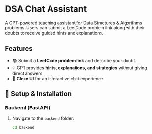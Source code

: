 # DSA Chat Assistant

A GPT-powered teaching assistant for Data Structures & Algorithms problems. Users can submit a LeetCode problem link along with their doubts to receive guided hints and explanations.

## Features
- 📚 Submit a **LeetCode problem link** and describe your doubt.
- 💡 GPT provides **hints, explanations, and strategies** without giving direct answers.
- 🎨 **Clean UI** for an interactive chat experience.

## 🚀 Setup & Installation

### **Backend (FastAPI)**
1. Navigate to the `backend` folder:
   ```sh
   cd backend
